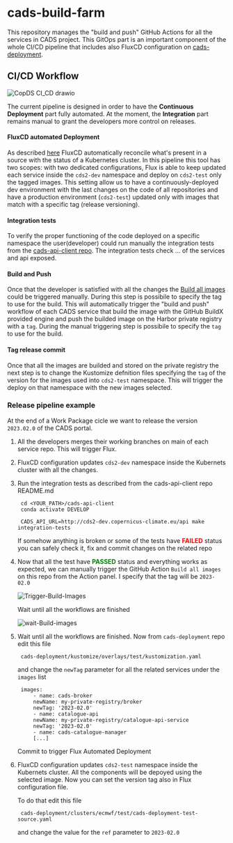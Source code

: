 # cads-build-farm

This repository manages the "build and push" GitHub Actions for all the services in CADS project. This GitOps part is an important component of the whole CI/CD pipeline that includes also FluxCD configuration on [cads-deployment](https://github.com/ecmwf-projects/cads-deployment).

## CI/CD Workflow
![CopDS CI_CD drawio](https://user-images.githubusercontent.com/59499702/220074303-4a89cc7d-76a3-4f73-8cf4-5fd748760b0b.png)

The current pipeline is designed in order to have the **Continuous Deployment** part fully automated. At the moment, the **Integration** part remains manual to grant the developers more control on releases. 

#### FluxCD automated Deployment
As described [here](https://github.com/ecmwf-projects/cads-deployment) FluxCD automatically reconcile what's present in a source with the status of a Kubernetes cluster. In this pipeline this tool has two scopes: with two dedicated configurations, Flux is able to keep updated each service inside the `cds2-dev` namespace and deploy on `cds2-test` only the tagged images. This setting allow us to have a continuously-deployed dev environment with the last changes on the code of all repositories and have a production environment (`cds2-test`) updated only with images that match with a specific tag (release versioning).

#### Integration tests
To verify the proper functioning of the code deployed on a specific namespace the user(developer) could run manually the integration tests from the [cads-api-client repo](https://github.com/ecmwf-projects/cads-api-client). The integration tests check ... of the services and api exposed.

#### Build and Push
Once that the developer is satisfied with all the changes the [Build all images](https://github.com/ecmwf-projects/cads-build-farm/actions/workflows/build-images.yml) could be triggered manually. During this step is possibile to specify the tag to use for the build. This will automatically trigger the "build and push" workflow of each CADS service that build the image with the GitHub BuildX provided engine and push the builded image on the Harbor private registry with a `tag`. During the manual triggering step is possibile to specify the `tag` to use for the build. 

#### Tag release commit
Once that all the images are builded and stored on the private registry the next step is to change the Kustomize defnition files specifying the `tag` of the version for the images used into `cds2-test` namespace. This will trigger the deploy on that namespace with the new images selected.

### Release pipeline example
At the end of a Work Package cicle we want to release the version `2023.02.0` of the CADS portal.

1. All the developers merges their working branches on main of each service repo. This will trigger Flux.
2. FluxCD configuration updates `cds2-dev` namespace inside the Kubernets cluster with all the changes.
3. Run the integration tests as described from the cads-api-client repo README.md

        cd <YOUR_PATH>/cads-api-client
        conda activate DEVELOP

        CADS_API_URL=http://cds2-dev.copernicus-climate.eu/api make integration-tests

    If somehow anything is broken or some of the tests have <span style="color:red">**FAILED**</span> status you can safely check it, fix and commit changes on the related repo
4. Now that all the test have <span style="color:green">**PASSED**</span> status and everything works as expected, we can manually trigger the GitHub Action `Build all images` on this repo from the Action panel. I specify that the tag will be `2023-02.0`

    ![Trigger-Build-Images](https://user-images.githubusercontent.com/59499702/220286056-b6f344d3-9495-4210-a101-3a6f6aa5a136.png)

    Wait until all the workflows are finished

    ![wait-Build-images](https://user-images.githubusercontent.com/59499702/220286167-ac397c3e-6822-4516-8840-612eb474a4a3.png)


5. Wait until all the workflows are finished. Now from `cads-deployment` repo edit this file

        cads-deployment/kustomize/overlays/test/kustomization.yaml

    and change the `newTag` parameter for all the related services under the `images` list

        images:
            - name: cads-broker
            newName: my-private-registry/broker
            newTag: '2023-02.0'
            - name: catalogue-api
            newName: my-private-registry/catalogue-api-service
            newTag: '2023-02.0'
            - name: cads-catalogue-manager
            [...]

    Commit to trigger Flux Automated Deployment
6. FluxCD configuration updates `cds2-test` namespace inside the Kubernets cluster. All the components will be depoyed using the selected image. Now you can set the version tag also in Flux configuration file. 

    To do that edit this file

        cads-deployment/clusters/ecmwf/test/cads-deployment-test-source.yaml

    and change the value for the `ref` parameter to `2023-02.0`

